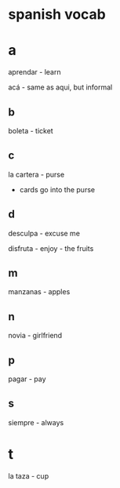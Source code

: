 # spanish vocab

# a

aprendar - learn

acá - same as aqui, but informal

## b

boleta - ticket

## c

la cartera - purse
- cards go into the purse

## d

desculpa - excuse me

disfruta - enjoy - the fruits

## m

manzanas - apples

## n

novia - girlfriend

## p

pagar - pay

## s

siempre - always

# t

la taza - cup